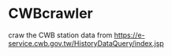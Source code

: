 # CWBcrawler
craw the CWB station data from https://e-service.cwb.gov.tw/HistoryDataQuery/index.jsp
